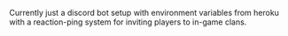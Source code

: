 Currently just a discord bot setup with environment variables from heroku with a reaction-ping system for inviting players to in-game clans.

